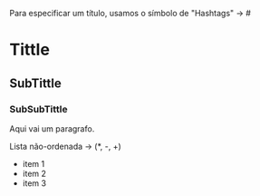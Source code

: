 Para especificar um título, usamos o símbolo de "Hashtags" -> #

# Tittle
## SubTittle
### SubSubTittle

Aqui vai um paragrafo.



Lista não-ordenada -> (*, -, +)

* item 1
* item 2
* item 3
